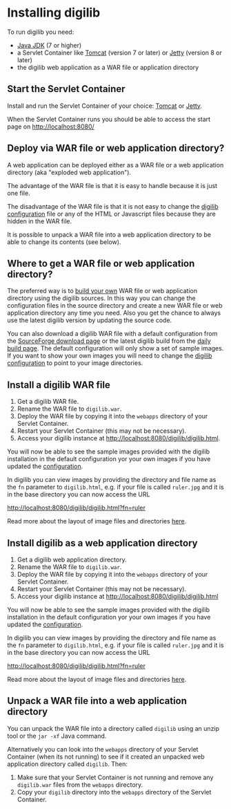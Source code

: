 # Installing digilib

To run digilib you need:

* [Java JDK](http://www.oracle.com/technetwork/java/javase/downloads/index.html) (7 or higher)
* a Servlet Container like [Tomcat](http://tomcat.apache.org/) (version 7 or 
later) or [Jetty](http://www.eclipse.org/jetty/) (version 8 or later)
* the digilib web application as a WAR file or application directory

## Start the Servlet Container

Install and run the Servlet Container of your choice: 
[Tomcat](http://tomcat.apache.org/tomcat-7.0-doc/setup.html) or 
[Jetty](http://wiki.eclipse.org/Jetty/Howto/Run_Jetty).

When the Servlet Container runs you should be able to access the start page on 
<http://localhost:8080/>

## Deploy via WAR file or web application directory?

A web application can be deployed either as a WAR file or a web application directory (aka "exploded web application"). 

The advantage of the WAR file is that it is easy to handle because it is just one file.

The disadvantage of the WAR file is that it is not easy to change the [digilib configuration](digilib-config.html)
file or any of the HTML or Javascript files because they are hidden in the WAR file.

It is possible to unpack a WAR file into a web application directory to be able to change its contents (see below).

## Where to get a WAR file or web application directory?

The preferred way is to [build your own](build-maven.html) WAR file or web application directory using the digilib sources. 
In this way you can change the configuration files in the source directory and create a new WAR file
or web application directory any time you need. 
Also you get the chance to always use the latest digilib version by updating the source code. 

You can also download a digilib WAR file with a default configuration from the
[SourceForge download page](https://sourceforge.net/projects/digilib/files/)
or the latest digilib build from the 
[daily build page](https://it-dev.mpiwg-berlin.mpg.de/downloads/digilib/daily-build/). 
The default configuration will only show a set of sample images. If you want to show your own images
you will need to change the [digilib configuration](digilib-config.html) to point to your image directories. 


## Install a digilib WAR file

1. Get a digilib WAR file.
2. Rename the WAR file to `digilib.war`.
3. Deploy the WAR file by copying it into the `webapps` directory of your 
Servlet Container.
4. Restart your Servlet Container (this may not be necessary).
5. Access your digilib instance at <http://localhost:8080/digilib/digilib.html>.

You will now be able to see the sample images provided with the digilib 
installation in the default configuration yor your own images 
if you have updated the [configuration](digilib-config.html).

In digilib you can view images by providing the directory and file 
name as the `fn` parameter to `digilib.html`, e.g. if your file is called 
`ruler.jpg` and it is in the base directory you can now access the URL

<http://localhost:8080/digilib/digilib.html?fn=ruler>

Read more about the layout of image files and directories 
[here](image-directories.html).


## Install digilib as a web application directory

1. Get a digilib web application directory.
2. Rename the WAR file to `digilib.war`.
3. Deploy the WAR file by copying it into the `webapps` directory of your 
Servlet Container.
4. Restart your Servlet Container (this may not be necessary).
5. Access your digilib instance at <http://localhost:8080/digilib/digilib.html>

You will now be able to see the sample images provided with the digilib 
installation in the default configuration yor your own images 
if you have updated the [configuration](digilib-config.html).

In digilib you can view images by providing the directory and file 
name as the `fn` parameter to `digilib.html`, e.g. if your file is called 
`ruler.jpg` and it is in the base directory you can now access the URL

<http://localhost:8080/digilib/digilib.html?fn=ruler>

Read more about the layout of image files and directories 
[here](image-directories.html).


## Unpack a WAR file into a web application directory

You can unpack the WAR file into a directory called `digilib` using 
an unzip tool or the `jar -xf` Java command. 

Alternatively you can look into the `webapps` directory of your Servlet 
Container (when its not running) to see if it created an unpacked web 
application directory called `digilib`. Then:

1. Make sure that your Servlet Container is not running and remove any
`digilib.war` files from the `webapps` directory.
2. Copy your `digilib` directory into the `webapps` directory of the
Servlet Container.
